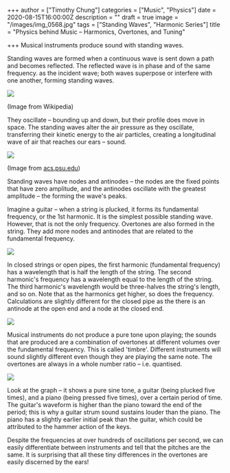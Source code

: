 +++
author = ["Timothy Chung"]
categories = ["Music", "Physics"]
date = 2020-08-15T16:00:00Z
description = ""
draft = true
image = "/images/img_0568.jpg"
tags = ["Standing Waves", "Harmonic Series"]
title = "Physics behind Music – Harmonics, Overtones, and Tuning"

+++
Musical instruments produce sound with standing waves.

Standing waves are formed when a continuous wave is sent down a path and becomes reflected. The reflected wave is in phase and of the same frequency. as the incident wave; both waves superpose or interfere with one another, forming standing waves.

![](/images/310px-waventerference.gif)

(Image from Wikipedia)

They oscillate – bounding up and down, but their profile does move in space. The standing waves alter the air pressure as they oscillate, transferring their kinetic energy to the air particles, creating a longitudinal wave of air that reaches our ears – sound.

![](/images/standing.gif)

(Image from [acs.psu.edu](http://acs.psu.edu))

Standing waves have nodes and antinodes – the nodes are the fixed points that have zero amplitude, and the antinodes oscillate with the greatest amplitude – the forming the wave's peaks.

Imagine a guitar – when a string is plucked, it forms its fundamental frequency, or the 1st harmonic. It is the simplest possible standing wave. However, that is not the only frequency. Overtones are also formed in the string. They add more nodes and antinodes that are related to the fundamental frequency.

![](/images/img_0565.JPG)

In closed strings or open pipes, the first harmonic (fundamental frequency) has a wavelength that is half the length of the string. The second harmonic's frequency has a wavelength equal to the length of the string. The third harmonic's wavelength would be three-halves the string's length, and so on. Note that as the harmonics get higher, so does the frequency. Calculations are slightly different for the closed pipe as the there is an antinode at the open end and a node at the closed end.

![](/images/diagram-blog-waves.jpg)

Musical instruments do not produce a pure tone upon playing; the sounds that are produced are a combination of overtones at different volumes over the fundamental frequency. This is called 'timbre'. Different instruments will sound slightly different even though they are playing the same note. The overtones are always in a whole number ratio – i.e. quantised.

![](/images/graphs.jpg)

Look at the graph – it shows a pure sine tone, a guitar (being plucked five times), and a piano (being pressed five times), over a certain period of time. The guitar's waveform is higher than the piano toward the end of the period; this is why a guitar strum sound sustains louder than the piano. The piano has a slightly earlier initial peak than the guitar, which could be attributed to the hammer action of the keys.

Despite the frequencies at over hundreds of oscillations per second, we can easily differentiate between instruments and tell that the pitches are the same. It is surprising that all these tiny differences in the overtones are easily discerned by the ears!
